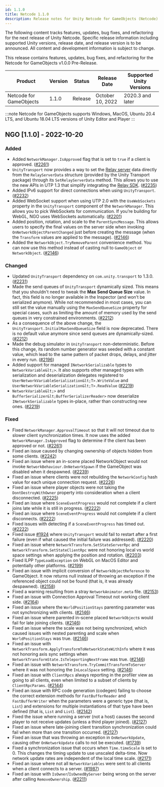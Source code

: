 ```yaml
---
id: 1.1.0
title: Netcode 1.1.0
description: Release notes for Unity Netcode for GameObjects (Netcode) including new features, updates, bug fixes, known issues, and information to help you upgrade.
---
```

The following content tracks features, updates, bug fixes, and refactoring for the next release of Unity Netcode. Specific release information including supported Unity versions, release date, and release version is to be announced. All content and development information is subject to change.

This release contains features, updates, bug fixes, and refactoring for the  Netcode for GameObjects v1.0.0 Pre-Release.

| Product | Version | Status | Release Date | Supported Unity Versions |
| -- | -- | -- | -- | -- |
| Netcode for GameObjects | 1.1.0| Release | October 10, 2022 | 2020.3 and later |

:::note
Netcode for GameObjects supports Windows, MacOS, Ubuntu 20.4 LTS, and Ubuntu 18.04 LTS versions of Unity Editor and Player
:::

## NGO [1.1.0] - 2022-10-20

### Added

* Added `NetworkManager.IsApproved` flag that is set to `true` if a client is approved. ([#2261](https://github.com/Unity-Technologies/com.unity.netcode.gameobjects/pull/2261))
* `UnityTransport` now provides a way to set the [Relay server](https://docs.unity.com/relay/relay-servers.html) data directly from the `RelayServerData` structure (provided by the Unity Transport package) through its `SetRelayServerData` method. This allows you to use the new APIs in UTP 1.3 that simplify integrating the [Relay SDK](https://docs.unity.com/relay/SDK/sdk.html). ([#2235](https://github.com/Unity-Technologies/com.unity.netcode.gameobjects/pull/2235))
* Added IPv6 support for direct connections when using `UnityTransport`. ([#2232](https://github.com/Unity-Technologies/com.unity.netcode.gameobjects/pull/2232))
* Added WebSocket support when using UTP 2.0 with the `UseWebSockets` property in the `UnityTransport` component of the `NetworkManager`. This allows you to pick WebSockets for communication. If you’re building for WebGL, NGO uses WebSockets automatically. ([#2201](https://github.com/Unity-Technologies/com.unity.netcode.gameobjects/pull/2201))
* Added position, rotation, and scale to the `ParentSyncMessage`. This allows users to specify the final values on the server side when invoking `OnNetworkObjectParentChanged` just before creating the message (when the `Transform` values are applied to the message). ([#2146](https://github.com/Unity-Technologies/com.unity.netcode.gameobjects/pull/2146))
* Added the `NetworkObject.TryRemoveParent` convenience method. You can now use this method instead of casting null to `GameObject` or `NetworkObject`. ([#2146](https://github.com/Unity-Technologies/com.unity.netcode.gameobjects/pull/2146))

### Changed

* Updated `UnityTransport` dependency on `com.unity.transport` to 1.3.0. ([#2231](https://github.com/Unity-Technologies/com.unity.netcode.gameobjects/pull/2231))
* Made the send queues of `UnityTransport` dynamically sized. This means that you shouldn't need to tweak the **Max Send Queue Size** value. In fact, this field is no longer available in the Inspector (and won’t be serialized anymore). While not recommended in most cases, you can still set the value manually using the `MaxSendQueueSize` property for special cases, such as limiting the amount of memory used by the send queues in very constrained environments. ([#2212](https://github.com/Unity-Technologies/com.unity.netcode.gameobjects/pull/2212))
* As a consequence of the above change, the `UnityTransport.InitialMaxSendQueueSize` field is now deprecated. There is no default value anymore since send queues are dynamically-sized. ([#2212](https://github.com/Unity-Technologies/com.unity.netcode.gameobjects/pull/2212))
* Made the debug simulator in `UnityTransport` non-deterministic. Before this change, its random number generator was seeded with a constant value, which lead to the same pattern of packet drops, delays, and jitter in every run. ([#2196](https://github.com/Unity-Technologies/com.unity.netcode.gameobjects/pull/2196))
* Added support for managed `INetworkSerializable` types to `NetworkVariable&lt;>`. It also supports other managed types with serialization and deserialization delegates registered to `UserNetworkVariableSerialization&lt;T>.WriteValue` and `UserNetworkVariableSerialization&lt;T>.ReadValue` ([#2219](https://github.com/Unity-Technologies/com.unity.netcode.gameobjects/pull/2219))
* `NetworkVariable&lt;>` and `BufferSerializer&lt;BufferSerializerReader>` now deserialize `INetworkSerializable` types in-place, rather than constructing new ones. ([#2219](https://github.com/Unity-Technologies/com.unity.netcode.gameobjects/pull/2219))

### Fixed

* Fixed `NetworkManager.ApprovalTimeout` so that it will not timeout due to slower client synchronization times. It now uses the added `NetworkManager.IsApproved` flag to determine if the client has been approved or not. ([#2261](https://github.com/Unity-Technologies/com.unity.netcode.gameobjects/pull/2261))
* Fixed an issue caused by changing ownership of objects hidden from some clients. ([#2242](https://github.com/Unity-Technologies/com.unity.netcode.gameobjects/issues/2242))
* Fixed an issue where an in-scene placed NetworkObject would not invoke `NetworkBehaviour.OnNetworkSpawn` if the GameObject was disabled when it despawned. ([#2239](https://github.com/Unity-Technologies/com.unity.netcode.gameobjects/pull/2239))
* Fixed an issue where clients were not rebuilding the `NetworkConfig` hash value for each unique connection request. ([#2226](https://github.com/Unity-Technologies/com.unity.netcode.gameobjects/pull/2226))
* Fixed an issue where player objects were not taking the `DontDestroyWithOwner` property into consideration when a client disconnected. ([#2225](https://github.com/Unity-Technologies/com.unity.netcode.gameobjects/pull/2225))
* Fixed an issue where `SceneEventProgress` would not complete if a client joins late while it is still in progress. ([#2222](https://github.com/Unity-Technologies/com.unity.netcode.gameobjects/pull/2222))
* Fixed an issue where `SceneEventProgress` would not complete if a client disconnects. ([#2222](https://github.com/Unity-Technologies/com.unity.netcode.gameobjects/pull/2222))
* Fixed issues with detecting if a `SceneEventProgress` has timed out. ([#2222](https://github.com/Unity-Technologies/com.unity.netcode.gameobjects/pull/2222))
* Fixed issue [#1924](https://github.com/Unity-Technologies/com.unity.netcode.gameobjects/issues/1924) where `UnityTransport` would fail to restart after a first failure (even if what caused the initial failure was addressed). ([#2220](https://github.com/Unity-Technologies/com.unity.netcode.gameobjects/pull/2220))
* Fixed an issue where `NetworkTransform.SetStateServerRpc` and `NetworkTransform.SetStateClientRpc` were not honoring local vs world space settings when applying the position and rotation. ([#2203](https://github.com/Unity-Technologies/com.unity.netcode.gameobjects/pull/2203))
* Fixed ILPP `TypeLoadException` on WebGL on MacOS Editor and potentially other platforms. ([#2199](https://github.com/Unity-Technologies/com.unity.netcode.gameobjects/pull/2199))
* Fixed an issue with implicit conversion of `NetworkObjectReference` to GameObject. It now returns null instead of throwing an exception if the referenced object could not be found (that is, it was already despawned). ([#2158](https://github.com/Unity-Technologies/com.unity.netcode.gameobjects/pull/2158))
* Fixed a warning resulting from a stray `NetworkAnimator.meta` file. ([#2153](https://github.com/Unity-Technologies/com.unity.netcode.gameobjects/pull/2153))
* Fixed an issue with Connection Approval Timeout not working client side. ([#2164](https://github.com/Unity-Technologies/com.unity.netcode.gameobjects/pull/2164))
* Fixed an issue where the `WorldPositionStays` parenting parameter was not synchronizing with clients. ([#2146](https://github.com/Unity-Technologies/com.unity.netcode.gameobjects/pull/2146))
* Fixed an issue where parented in-scene placed `NetworkObject`s would fail for late joining clients. ([#2146](https://github.com/Unity-Technologies/com.unity.netcode.gameobjects/pull/2146))
* Fixed an issue where the scale was not being synchronized, which caused issues with nested parenting and scale when `WorldPositionStays` was true. ([#2146](https://github.com/Unity-Technologies/com.unity.netcode.gameobjects/pull/2146))
* Fixed an issue with `NetworkTransform.ApplyTransformToNetworkStateWithInfo` where it was not honoring axis sync settings when `NetworkTransformState.IsTeleportingNextFrame` was true. ([#2146](https://github.com/Unity-Technologies/com.unity.netcode.gameobjects/pull/2146))
* Fixed an issue with `NetworkTransform.TryCommitTransformToServer` where it was not honoring the `InLocalSpace` setting. ([#2146](https://github.com/Unity-Technologies/com.unity.netcode.gameobjects/pull/2146))
* Fixed an issue with `ClientRpcs` always reporting in the profiler view as going to all clients, even when limited to a subset of clients by `ClientRpcParams`. ([#2144](https://github.com/Unity-Technologies/com.unity.netcode.gameobjects/pull/2144))
* Fixed an issue with RPC code generation (codegen) failing to choose the correct extension methods for `FastBufferReader` and `FastBufferWriter` when the parameters were a generic type (that is, `List`) and extensions for multiple instantiations of that type have been defined (that is, `List` and `List`). ([#2142](https://github.com/Unity-Technologies/com.unity.netcode.gameobjects/pull/2142))
* Fixed the issue where running a server (not a host) causes the second player to not receive updates (unless a third player joined). ([#2127](https://github.com/Unity-Technologies/com.unity.netcode.gameobjects/pull/2127))
* Fixed an issue where late-joining client transition synchronization could fail when more than one transition occurred. ([#2127](https://github.com/Unity-Technologies/com.unity.netcode.gameobjects/pull/2127))
* Fixed an issue that was throwing an exception in `OnNetworkUpdate`, causing other `OnNetworkUpdate` calls to not be executed. ([#1739](https://github.com/Unity-Technologies/com.unity.netcode.gameobjects/pull/1739))
* Fixed a synchronization issue that occurs when `Time.timeScale` is set to 0. This changes the timing update to use unscaled delta-time. Now network update rates are independent of the local time scale. ([#2171](https://github.com/Unity-Technologies/com.unity.netcode.gameobjects/issues/2171))
* Fixed an issue where not all `NetworkVariables` were sent to all clients when a client connects to a server. ([#1987](https://github.com/Unity-Technologies/com.unity.netcode.gameobjects/issues/1987))
* Fixed an issue with `IsOwner`/`IsOwnedByServer` being wrong on the server after calling `RemoveOwnership`. ([#2211](https://github.com/Unity-Technologies/com.unity.netcode.gameobjects/pull/2211))